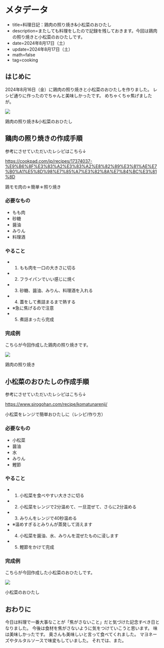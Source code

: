 # メタデータ
- title=料理日記：鶏肉の照り焼き&小松菜のおひたし
- description=またしても料理をしたので記録を残しておきます。今回は鶏肉の照り焼きと小松菜のおひたしです。
- date=2024年8月17日（土）
- update=2024年8月17日（土）
- math=false
- tag=cooking

## はじめに
2024年8月16日（金）に鶏肉の照り焼きと小松菜のおひたしを作りました。
レシピ通りに作ったのでちゃんと美味しかったです。
めちゃくちゃ焦げましたが。

![](../../images/2024/20240817_3.jpg)

鶏肉の照り焼き&小松菜のおひたし

## 鶏肉の照り焼きの作成手順
参考にさせていただいたレシピはこちら↓

https://cookpad.com/jp/recipes/17374037-%E9%B6%8F%E3%83%A2%E3%83%A2%E8%82%89%E3%81%AE%E7%B0%A1%E5%8D%98%E7%85%A7%E3%82%8A%E7%84%BC%E3%81%8D

鶏モモ肉の＊簡単＊照り焼き

### 必要なもの
- もも肉
- 砂糖
- 醤油
- みりん
- 料理酒

### やること
- 1. もも肉を一口の大きさに切る
- 2. フライパンでいい感じに焼く
- 3. 砂糖、醤油、みりん、料理酒を入れる
- 4. 蓋をして煮詰まるまで熱する
- ※急に焦げるので注意
- 5. 煮詰まったら完成

### 完成例
こちらが今回作成した鶏肉の照り焼きです。

![](../../images/2024/20240817_1.jpg)

鶏肉の照り焼き

## 小松菜のおひたしの作成手順
参考にさせていただいたレシピはこちら↓

https://www.sirogohan.com/recipe/komatunarenji/

小松菜をレンジで簡単おひたしに（レシピ/作り方）

### 必要なもの
- 小松菜
- 醤油
- 水
- みりん
- 鰹節

### やること
- 1. 小松菜を食べやすい大きさに切る
- 2. 小松菜をレンジで2分温めて、一旦混ぜて、さらに2分温める
- 3. みりんをレンジで40秒温める
- ※温めすぎるとみりんが蒸発して消えます
- 4. 小松菜を醤油、水、みりんを混ぜたものに浸します
- 5. 鰹節をかけて完成

### 完成例
こちらが今回作成した小松菜のおひたしです。

![](../../images/2024/20240817_2.jpg)

小松菜のおひたし

## おわりに
今日は料理で一番大事なことが「焦がさないこと」だと気づけた記念すべき日となりました。
今後は食材を焦がさないように気をつけていこうと思います。
味は美味しかったです。
奥さんも美味しいと言って食べてくれました。
マヨネーズやタルタルソースで味変もしていました。
それでは、また。

